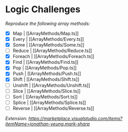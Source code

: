 # Logic Challenges

  *Reproduce the following array methods:*

- [x] Map | [[ArrayMethods/Map.ts]]
- [x] Every | [[ArrayMethods/Every.ts]]  
- [x] Some | [[ArrayMethods/Some.ts]]  
- [ ] Reduce | [[ArrayMethods/Reduce.ts]]  
- [x] Foreach | [[ArrayMethods/Foreach.ts]]  
- [x] Find | [[ArrayMethods/Find.ts]]  
- [x] Pop | [[ArrayMethods/Pop.ts]]  
- [x] Push | [[ArrayMethods/Push.ts]]  
- [x] Shift | [[ArrayMethods/Shift.ts]]  
- [ ] Unshift | [[ArrayMethods/Unshift.ts]]  
- [ ] Slice | [[ArrayMethods/Slice.ts]]  
- [ ] Sort | [[ArrayMethods/Sort.ts]]  
- [ ] Splice | [[ArrayMethods/Splice.ts]]  
- [ ] Reverse | [[ArrayMethods/Reverse.ts]]

*Extension: https://marketplace.visualstudio.com/items?itemName=jonathan-yeung.mark-sharp*